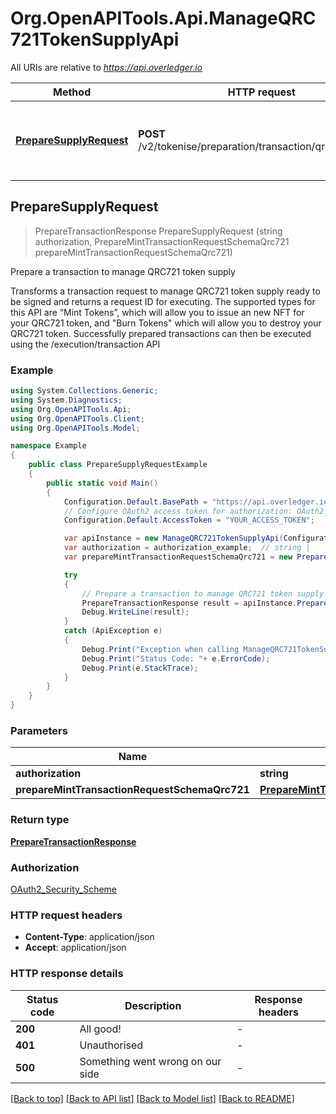# Org.OpenAPITools.Api.ManageQRC721TokenSupplyApi

All URIs are relative to *https://api.overledger.io*

Method | HTTP request | Description
------------- | ------------- | -------------
[**PrepareSupplyRequest**](ManageQRC721TokenSupplyApi.md#preparesupplyrequest) | **POST** /v2/tokenise/preparation/transaction/qrc721/supply | Prepare a transaction to manage QRC721 token supply



## PrepareSupplyRequest

> PrepareTransactionResponse PrepareSupplyRequest (string authorization, PrepareMintTransactionRequestSchemaQrc721 prepareMintTransactionRequestSchemaQrc721)

Prepare a transaction to manage QRC721 token supply

Transforms a transaction request to manage QRC721 token supply ready to be signed and returns a request ID for executing. The supported types for this API are “Mint Tokens”, which will allow you to issue an new NFT for your QRC721 token, and \"Burn Tokens\" which will allow you to destroy your QRC721 token. Successfully prepared transactions can then be executed using the /execution/transaction API

### Example

```csharp
using System.Collections.Generic;
using System.Diagnostics;
using Org.OpenAPITools.Api;
using Org.OpenAPITools.Client;
using Org.OpenAPITools.Model;

namespace Example
{
    public class PrepareSupplyRequestExample
    {
        public static void Main()
        {
            Configuration.Default.BasePath = "https://api.overledger.io";
            // Configure OAuth2 access token for authorization: OAuth2_Security_Scheme
            Configuration.Default.AccessToken = "YOUR_ACCESS_TOKEN";

            var apiInstance = new ManageQRC721TokenSupplyApi(Configuration.Default);
            var authorization = authorization_example;  // string | 
            var prepareMintTransactionRequestSchemaQrc721 = new PrepareMintTransactionRequestSchemaQrc721(); // PrepareMintTransactionRequestSchemaQrc721 | 

            try
            {
                // Prepare a transaction to manage QRC721 token supply
                PrepareTransactionResponse result = apiInstance.PrepareSupplyRequest(authorization, prepareMintTransactionRequestSchemaQrc721);
                Debug.WriteLine(result);
            }
            catch (ApiException e)
            {
                Debug.Print("Exception when calling ManageQRC721TokenSupplyApi.PrepareSupplyRequest: " + e.Message );
                Debug.Print("Status Code: "+ e.ErrorCode);
                Debug.Print(e.StackTrace);
            }
        }
    }
}
```

### Parameters


Name | Type | Description  | Notes
------------- | ------------- | ------------- | -------------
 **authorization** | **string**|  | 
 **prepareMintTransactionRequestSchemaQrc721** | [**PrepareMintTransactionRequestSchemaQrc721**](PrepareMintTransactionRequestSchemaQrc721.md)|  | 

### Return type

[**PrepareTransactionResponse**](PrepareTransactionResponse.md)

### Authorization

[OAuth2_Security_Scheme](../README.md#OAuth2_Security_Scheme)

### HTTP request headers

- **Content-Type**: application/json
- **Accept**: application/json


### HTTP response details
| Status code | Description | Response headers |
|-------------|-------------|------------------|
| **200** | All good! |  -  |
| **401** | Unauthorised |  -  |
| **500** | Something went wrong on our side |  -  |

[[Back to top]](#)
[[Back to API list]](../README.md#documentation-for-api-endpoints)
[[Back to Model list]](../README.md#documentation-for-models)
[[Back to README]](../README.md)

